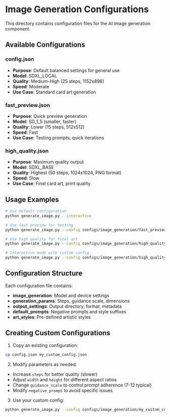 # Image Generation Configurations

This directory contains configuration files for the AI image generation component.

## Available Configurations

### config.json
- **Purpose**: Default balanced settings for general use
- **Model**: SDXL_LOCAL
- **Quality**: Medium-High (25 steps, 1152x896)
- **Speed**: Moderate
- **Use Case**: Standard card art generation

### fast_preview.json
- **Purpose**: Quick preview generation
- **Model**: SD_1_5 (smaller, faster)
- **Quality**: Lower (15 steps, 512x512)
- **Speed**: Fast
- **Use Case**: Testing prompts, quick iterations

### high_quality.json
- **Purpose**: Maximum quality output
- **Model**: SDXL_BASE
- **Quality**: Highest (50 steps, 1024x1024, PNG format)
- **Speed**: Slow
- **Use Case**: Final card art, print quality

## Usage Examples

```bash
# Use default configuration
python generate_image.py --interactive

# Use fast preview for testing
python generate_image.py --config configs/image_generation/fast_preview.json --prompt "Quick test dragon"

# Use high quality for final art
python generate_image.py --config configs/image_generation/high_quality.json --prompt "Epic legendary dragon"

# Interactive mode with custom config
python generate_image.py --config configs/image_generation/high_quality.json --interactive
```

## Configuration Structure

Each configuration file contains:

- **image_generation**: Model and device settings
- **generation_params**: Steps, guidance scale, dimensions
- **output_settings**: Output directory, format, metadata
- **default_prompts**: Negative prompts and style suffixes
- **art_styles**: Pre-defined artistic styles

## Creating Custom Configurations

1. Copy an existing configuration:
```bash
cp config.json my_custom_config.json
```

2. Modify parameters as needed:
- Increase `steps` for better quality (slower)
- Adjust `width` and `height` for different aspect ratios
- Change `guidance_scale` to control prompt adherence (7-12 typical)
- Modify `negative_prompt` to avoid specific issues

3. Use your custom config:
```bash
python generate_image.py --config configs/image_generation/my_custom_config.json
```
